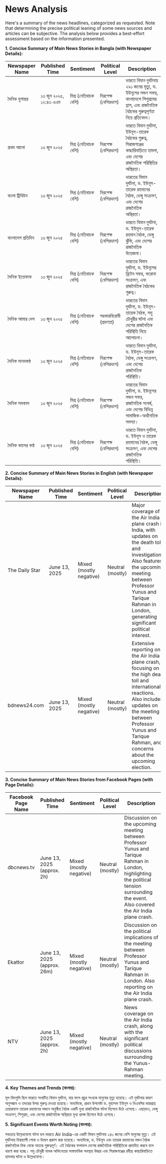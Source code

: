 # News Analysis

Here's a summary of the news headlines, categorized as requested.  Note that determining the precise political leaning of some news sources and articles can be subjective.  The analysis below provides a best-effort assessment based on the information presented.


**1. Concise Summary of Main News Stories in Bangla (with Newspaper Details):**

| Newspaper Name      | Published Time     | Sentiment       | Political Level    | Description                                                                                                                     |
|----------------------|----------------------|-----------------|---------------------|---------------------------------------------------------------------------------------------------------------------------------|
| দৈনিক যুগান্তর        | ১৩ জুন ২০২৫, ১২:৪৩ এএম | মিশ্র (নেতিবাচক বেশি) | নিরপেক্ষ (বেশিরভাগ) | ভারতে বিমান দুর্ঘটনায় ২৯১ জনের মৃত্যু, ড. ইউনূসের লন্ডন সফর, বাংলাদেশে শিশুশ্রমের হ্রাস, এবং রাজনৈতিক বৈঠকের গুরুত্বপূর্ণতা নিয়ে প্রতিবেদন।  |
| প্রথম আলো           | ১৩ জুন ২০২৫          | মিশ্র (নেতিবাচক বেশি) | নিরপেক্ষ (বেশিরভাগ) | ভারতে বিমান দুর্ঘটনা, ইউনূস-তারেক বৈঠকের গুরুত্ব, সিরাজগঞ্জের কাছারিবাড়িতে হামলা, এবং দেশের রাজনৈতিক পরিস্থিতির অস্থিরতা। |
| বাংলা ট্রিবিউন       | ১৩ জুন ২০২৫          | মিশ্র (নেতিবাচক বেশি) | নিরপেক্ষ (বেশিরভাগ) | ভারতের বিমান দুর্ঘটনা, ড. ইউনূস-তারেক রহমানের বৈঠক, ডেঙ্গু সংক্রমণ, এবং দেশের রাজনৈতিক অস্থিরতা।                  |
| বাংলাদেশ প্রতিদিন     | ১৩ জুন ২০২৫          | মিশ্র (নেতিবাচক বেশি) | নিরপেক্ষ (বেশিরভাগ) | ভারতে বিমান দুর্ঘটনা, ড. ইউনূস-তারেক রহমান বৈঠক, ডেঙ্গু ঝুঁকি, এবং দেশের রাজনৈতিক উত্তেজনা।                         |
| দৈনিক ইত্তেফাক       | ১৩ জুন ২০২৫          | মিশ্র (নেতিবাচক বেশি) | নিরপেক্ষ (বেশিরভাগ) | ভারতের বিমান দুর্ঘটনা, ড. ইউনূসের ব্রিটেন সফর, করোনা সংক্রমণ, এবং রাজনৈতিক বৈঠকের গুরুত্ব।                       |
| দৈনিক আমার দেশ      | ১৩ জুন ২০২৫          | মিশ্র (নেতিবাচক বেশি) | সরকারবিরোধী (প্রবণতা) |  ভারতের বিমান দুর্ঘটনা, ড. ইউনূস-তারেক বৈঠক,  সমু চৌধুরীর ঘটনা এবং দেশের রাজনৈতিক পরিস্থিতি নিয়ে আলোচনা। |
| দৈনিক মানবকণ্ঠ       | ১৩ জুন ২০২৫          | মিশ্র (নেতিবাচক বেশি) | নিরপেক্ষ (বেশিরভাগ) | ভারতে বিমান দুর্ঘটনা,  ড. ইউনূস-তারেক বৈঠক,  ডেঙ্গু সংক্রমণ,  এবং  দেশের রাজনৈতিক পরিস্থিতি।                  |
| দৈনিক সমকাল       | ১৩ জুন ২০২৫          | মিশ্র (নেতিবাচক বেশি) | নিরপেক্ষ (বেশিরভাগ) | ভারতের বিমান দুর্ঘটনা, ড. ইউনূসের লন্ডন সফর, রাজনৈতিক সংঘর্ষ, এবং দেশের বিভিন্ন সামাজিক-অর্থনৈতিক সমস্যা।  |
| দৈনিক কালের কণ্ঠ     | ১৩ জুন ২০২৫          | মিশ্র (নেতিবাচক বেশি) | নিরপেক্ষ (বেশিরভাগ) | ভারতে বিমান দুর্ঘটনা, ড. ইউনূস ও তারেক রহমানের বৈঠক, ডেঙ্গু সংক্রমণ, এবং দেশের রাজনৈতিক পরিস্থিতি।             |



**2. Concise Summary of Main News Stories in English (with Newspaper Details):**

| Newspaper Name      | Published Time     | Sentiment       | Political Level    | Description                                                                                                                                   |
|----------------------|----------------------|-----------------|---------------------|-------------------------------------------------------------------------------------------------------------------------------------------------|
| The Daily Star       | June 13, 2025       | Mixed (mostly negative) | Neutral (mostly)      | Major coverage of the Air India plane crash in India, with updates on the death toll and investigations.  Also features the upcoming meeting between Professor Yunus and Tarique Rahman in London, generating significant political interest.  |
| bdnews24.com          | June 13, 2025       | Mixed (mostly negative) | Neutral (mostly)      | Extensive reporting on the Air India plane crash, focusing on the high death toll and international reactions.  Also includes updates on the meeting between Professor Yunus and Tarique Rahman, and concerns about the upcoming election. |


**3. Concise Summary of Main News Stories from Facebook Pages (with Page Details):**

| Facebook Page Name    | Published Time     | Sentiment       | Political Level    | Description                                                                                                                             |
|-----------------------|----------------------|-----------------|---------------------|------------------------------------------------------------------------------------------------------------------------------------------|
| dbcnews.tv            | June 13, 2025 (approx. 2h) | Mixed (mostly negative)| Neutral (mostly)     | Discussion on the upcoming meeting between Professor Yunus and Tarique Rahman in London, highlighting the political tension surrounding the event.  Also covered the Air India plane crash. |
| Ekattor              | June 13, 2025 (approx. 26m) | Mixed (mostly negative) | Neutral (mostly)      | Discussion on the political implications of the meeting between Professor Yunus and Tarique Rahman in London.  Also reporting on the Air India plane crash. |
| NTV                  | June 13, 2025 (approx. 2h)| Mixed (mostly negative)| Neutral (mostly)      |  News coverage on the Air India crash, along with the significant political discussions surrounding the Yunus-Rahman meeting.      |


**4. Key Themes and Trends (বাংলায়):**

মূল থিমগুলি ছিল ভারতে সংঘটিত বিমান দুর্ঘটনা, যার ফলে প্রচুর সংখ্যক মানুষের মৃত্যু হয়েছে।  এই দুর্ঘটনার  কারণ অনুসন্ধান ও তদন্তের  উপর  গুরুত্ব দেওয়া হয়েছে।  অন্যদিকে, প্রধান উপদেষ্টা ড. মুহাম্মদ ইউনূস ও বিএনপির ভারপ্রাপ্ত চেয়ারম্যান তারেক রহমানের লন্ডনে অনুষ্ঠিত বৈঠক  একটি  মুখ্য  রাজনৈতিক  ঘটনা হিসেবে  উঠে এসেছে।  এছাড়াও, ডেঙ্গু  সংক্রমণ,  শিশুশ্রম,  এবং দেশের  রাজনৈতিক অস্থিরতা  মুখ্য  প্রসঙ্গ  হিসেবে  উঠে এসেছে।


**5. Significant Events Worth Noting (বাংলায়):**

সবচেয়ে উল্লেখযোগ্য ঘটনা হল ভারতে Air India-এর একটি বিমান দুর্ঘটনায় ২৪০ জনের বেশি মানুষের মৃত্যু।  এই দুর্ঘটনায়  বিশ্বব্যাপী শোক ও উদ্বেগ প্রকাশ করা হয়েছে।  অন্যদিকে, ড. ইউনূস এবং তারেক রহমানের  লন্ডন বৈঠক রাজনৈতিক দিক থেকে অত্যন্ত গুরুত্বপূর্ণ।   এই বৈঠকের  ফলাফল  দেশের  রাজনৈতিক  পরিস্থিতিকে  প্রভাবিত করবে বলে  ধারণা করা হচ্ছে।  সমু চৌধুরী নামক  অভিনেতার  অস্বাভাবিক  অবস্থায়  উদ্ধার  এবং  সিরাজগঞ্জের রবীন্দ্র কাছারিবাড়িতে হামলার  ঘটনা  ও  উল্লেখযোগ্য।
